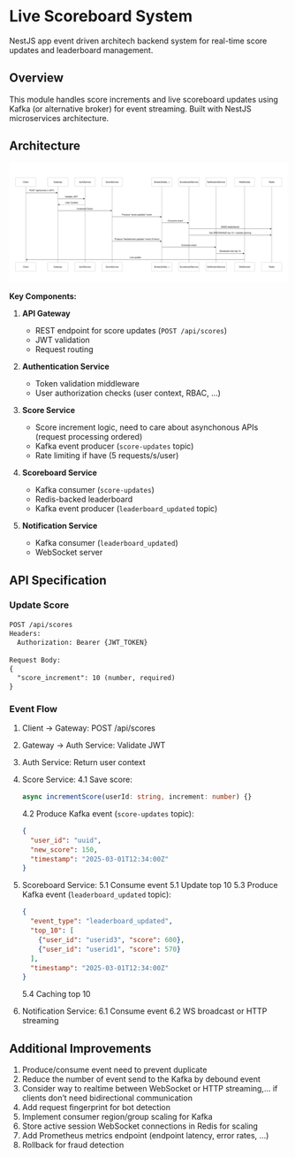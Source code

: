 # Live Scoreboard System

NestJS app event driven architech backend system for real-time score updates and leaderboard management.

## Overview
This module handles score increments and live scoreboard updates using Kafka (or alternative broker) for event streaming. Built with NestJS microservices architecture.

## Architecture
![Score Update Flow](./flow-chart.png)

**Key Components:**
1. **API Gateway**  
   - REST endpoint for score updates (`POST /api/scores`)
   - JWT validation
   - Request routing

2. **Authentication Service**  
   - Token validation middleware
   - User authorization checks (user context, RBAC, ...)

3. **Score Service**  
   - Score increment logic, need to care about asynchonous APIs (request processing ordered)
   - Kafka event producer (`score-updates` topic)
   - Rate limiting if have (5 requests/s/user)

4. **Scoreboard Service**  
   - Kafka consumer (`score-updates`)
   - Redis-backed leaderboard
   - Kafka event producer (`leaderboard_updated` topic)
   
5. **Notification Service**
   - Kafka consumer (`leaderboard_updated`)
   - WebSocket server

## API Specification

### Update Score
```endpoint
POST /api/scores
Headers:
  Authorization: Bearer {JWT_TOKEN}
  
Request Body:
{
  "score_increment": 10 (number, required)
}
```

### Event Flow
1. Client → Gateway: POST /api/scores
2. Gateway → Auth Service: Validate JWT
3. Auth Service: Return user context
4. Score Service:
    4.1 Save score:
    ``` typescript
    async incrementScore(userId: string, increment: number) {}
    ```
    4.2 Produce Kafka event (`score-updates` topic):
    ``` json
    {
      "user_id": "uuid",
      "new_score": 150,
      "timestamp": "2025-03-01T12:34:00Z"
    }
    ```

5. Scoreboard Service: 
    5.1 Consume event
    5.1 Update top 10
    5.3 Produce Kafka event (`leaderboard_updated` topic):
    ``` json
    {
      "event_type": "leaderboard_updated",
      "top_10": [
        {"user_id": "userid3", "score": 600},
        {"user_id": "userid1", "score": 570}
      ],
      "timestamp": "2025-03-01T12:34:00Z"
    }
    ```
    5.4 Caching top 10

6. Notification Service:
    6.1 Consume event
    6.2 WS broadcast or HTTP streaming

## Additional Improvements
1. Produce/consume event need to prevent duplicate
2. Reduce the number of event send to the Kafka by debound event
3. Consider way to realtime between WebSocket or HTTP streaming,... if clients don’t need bidirectional communication 
4. Add request fingerprint for bot detection
5. Implement consumer region/group scaling for Kafka
6. Store active session WebSocket connections in Redis for scaling
7. Add Prometheus metrics endpoint (endpoint latency, error rates, ...)
8. Rollback for fraud detection
